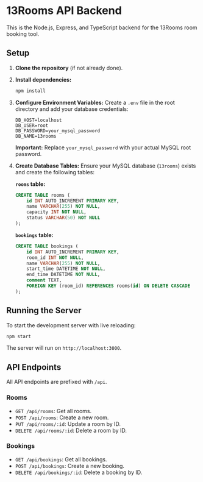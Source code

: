 # 13Rooms API Backend

This is the Node.js, Express, and TypeScript backend for the 13Rooms room booking tool.

## Setup

1.  **Clone the repository** (if not already done).
2.  **Install dependencies:**
    ```bash
    npm install
    ```
3.  **Configure Environment Variables:**
    Create a `.env` file in the root directory and add your database credentials:
    ```
    DB_HOST=localhost
    DB_USER=root
    DB_PASSWORD=your_mysql_password
    DB_NAME=13rooms
    ```
    **Important:** Replace `your_mysql_password` with your actual MySQL root password.

4.  **Create Database Tables:**
    Ensure your MySQL database (`13rooms`) exists and create the following tables:

    **`rooms` table:**
    ```sql
    CREATE TABLE rooms (
        id INT AUTO_INCREMENT PRIMARY KEY,
        name VARCHAR(255) NOT NULL,
        capacity INT NOT NULL,
        status VARCHAR(50) NOT NULL
    );
    ```

    **`bookings` table:**
    ```sql
    CREATE TABLE bookings (
        id INT AUTO_INCREMENT PRIMARY KEY,
        room_id INT NOT NULL,
        name VARCHAR(255) NOT NULL,
        start_time DATETIME NOT NULL,
        end_time DATETIME NOT NULL,
        comment TEXT,
        FOREIGN KEY (room_id) REFERENCES rooms(id) ON DELETE CASCADE
    );
    ```

## Running the Server

To start the development server with live reloading:

```bash
npm start
```

The server will run on `http://localhost:3000`.

## API Endpoints

All API endpoints are prefixed with `/api`.

### Rooms
-   `GET /api/rooms`: Get all rooms.
-   `POST /api/rooms`: Create a new room.
-   `PUT /api/rooms/:id`: Update a room by ID.
-   `DELETE /api/rooms/:id`: Delete a room by ID.

### Bookings
-   `GET /api/bookings`: Get all bookings.
-   `POST /api/bookings`: Create a new booking.
-   `DELETE /api/bookings/:id`: Delete a booking by ID.

